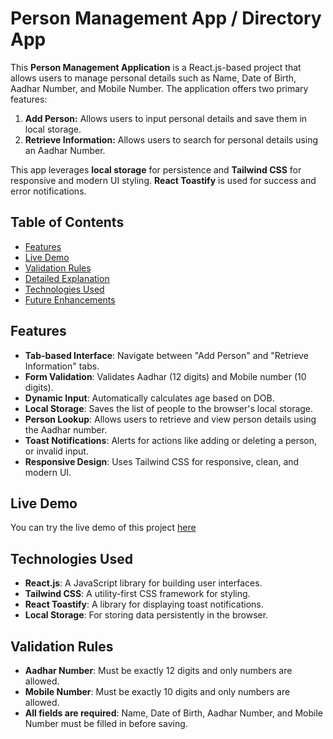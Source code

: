 # Person Management App / Directory App

This **Person Management Application** is a React.js-based project that allows users to manage personal details such as Name, Date of Birth, Aadhar Number, and Mobile Number. The application offers two primary features:

1. **Add Person:** Allows users to input personal details and save them in local storage.
2. **Retrieve Information:** Allows users to search for personal details using an Aadhar Number.

This app leverages **local storage** for persistence and **Tailwind CSS** for responsive and modern UI styling. **React Toastify** is used for success and error notifications.

## Table of Contents

- [Features](#features)
- [Live Demo](#live-demo)
- [Validation Rules](#validation-rules)
- [Detailed Explanation](#detailed-explanation)
- [Technologies Used](#technologies-used)
- [Future Enhancements](#future-enhancements)

## Features

- **Tab-based Interface**: Navigate between "Add Person" and "Retrieve Information" tabs.
- **Form Validation**: Validates Aadhar (12 digits) and Mobile number (10 digits).
- **Dynamic Input**: Automatically calculates age based on DOB.
- **Local Storage**: Saves the list of people to the browser's local storage.
- **Person Lookup**: Allows users to retrieve and view person details using the Aadhar number.
- **Toast Notifications**: Alerts for actions like adding or deleting a person, or invalid input.
- **Responsive Design**: Uses Tailwind CSS for responsive, clean, and modern UI.

## Live Demo

You can try the live demo of this project [here](https://praveen-directory-app-reactjs.netlify.app/)

## Technologies Used

- **React.js**: A JavaScript library for building user interfaces.
- **Tailwind CSS**: A utility-first CSS framework for styling.
- **React Toastify**: A library for displaying toast notifications.
- **Local Storage**: For storing data persistently in the browser.

## Validation Rules

- **Aadhar Number**: Must be exactly 12 digits and only numbers are allowed.
- **Mobile Number**: Must be exactly 10 digits and only numbers are allowed.
- **All fields are required**: Name, Date of Birth, Aadhar Number, and Mobile Number must be filled in before saving.
